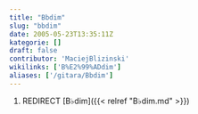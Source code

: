 ```yaml
---
title: "Bbdim"
slug: "bbdim"
date: 2005-05-23T13:35:11Z
kategorie: []
draft: false
contributor: 'MaciejBlizinski'
wikilinks: ['B%E2%99%ADdim']
aliases: ['/gitara/Bbdim']
---
```

1.  REDIRECT [B♭dim]({{< relref "B♭dim.md" >}})